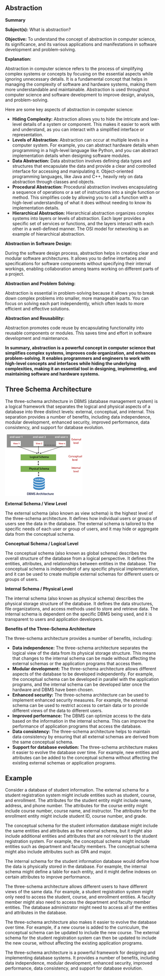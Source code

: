 ## Abstraction

**Summary**

**Subject(s):** What is abstraction?

**Objective:** To understand the concept of abstraction in computer science, its significance, and its various applications and manifestations in software development and problem-solving.

**Explanation:**

Abstraction in computer science refers to the process of simplifying complex systems or concepts by focusing on the essential aspects while ignoring unnecessary details. It is a fundamental concept that helps in managing the complexity of software and hardware systems, making them more understandable and maintainable. Abstraction is used throughout computer science and software development to improve design, analysis, and problem-solving.

Here are some key aspects of abstraction in computer science:

* **Hiding Complexity:** Abstraction allows you to hide the intricate and low-level details of a system or component. This makes it easier to work with and understand, as you can interact with a simplified interface or representation.
* **Levels of Abstraction:** Abstraction can occur at multiple levels in a computer system. For example, you can abstract hardware details when programming in a high-level language like Python, and you can abstract implementation details when designing software modules.
* **Data Abstraction:** Data abstraction involves defining data types and structures that encapsulate the data and provide a clear and controlled interface for accessing and manipulating it. Object-oriented programming languages, like Java and C++, heavily rely on data abstraction through classes and objects.
* **Procedural Abstraction:** Procedural abstraction involves encapsulating a sequence of operations or a set of instructions into a single function or method. This simplifies code by allowing you to call a function with a high-level understanding of what it does without needing to know its implementation details.
* **Hierarchical Abstraction:** Hierarchical abstraction organizes complex systems into layers or levels of abstraction. Each layer provides a specific set of services or functions, and the layers interact with each other in a well-defined manner. The OSI model for networking is an example of hierarchical abstraction.

**Abstraction in Software Design:**

During the software design process, abstraction helps in creating clear and modular software architectures. It allows you to define interfaces and specifications for software components without specifying their internal workings, enabling collaboration among teams working on different parts of a project.

**Abstraction and Problem Solving:**

Abstraction is essential in problem-solving because it allows you to break down complex problems into smaller, more manageable parts. You can focus on solving each part independently, which often leads to more efficient and effective solutions.

**Abstraction and Reusability:**

Abstraction promotes code reuse by encapsulating functionality into reusable components or modules. This saves time and effort in software development and maintenance.

**In summary, abstraction is a powerful concept in computer science that simplifies complex systems, improves code organization, and enhances problem-solving. It enables programmers and engineers to work with high-level concepts and interfaces while hiding the underlying complexities, making it an essential tool in designing, implementing, and maintaining software and hardware systems.**

## Three Schema Architecture

The three-schema architecture in DBMS (database management system) is a logical framework that separates the logical and physical aspects of a database into three distinct levels: external, conceptual, and internal. This separation provides a number of benefits, including data independence, modular development, enhanced security, improved performance, data consistency, and support for database evolution.

![Alt text](Untitled.png)

**External Schema / View Level**

The external schema (also known as view schema) is the highest level of the three-schema architecture. It defines how individual users or groups of users see the data in the database. The external schema is tailored to the specific needs of each user or group of users, and it may hide or aggregate data from the conceptual schema.

**Conceptual Schema / Logical Level**

The conceptual schema (also known as global schema) describes the overall structure of the database from a logical perspective. It defines the entities, attributes, and relationships between entities in the database. The conceptual schema is independent of any specific physical implementation, and it can be used to create multiple external schemas for different users or groups of users.

**Internal Schema / Physical Level**

The internal schema (also known as physical schema) describes the physical storage structure of the database. It defines the data structures, file organizations, and access methods used to store and retrieve data. The internal schema is dependent on the specific DBMS being used, and it is transparent to users and application developers.

**Benefits of the Three-Schema Architecture**

The three-schema architecture provides a number of benefits, including:

* **Data independence:** The three-schema architecture separates the logical view of the data from its physical storage structure. This means that changes to the internal schema can be made without affecting the external schemas or the application programs that access them.
* **Modular development:** The three-schema architecture allows different aspects of the database to be developed independently. For example, the conceptual schema can be developed in parallel with the application programs, and the internal schema can be developed later once the hardware and DBMS have been chosen.
* **Enhanced security:** The three-schema architecture can be used to implement enhanced security measures. For example, the external schema can be used to restrict access to certain data or to provide different views of the data to different users.
* **Improved performance:** The DBMS can optimize access to the data based on the information in the internal schema. This can improve the performance of application programs that access the database.
* **Data consistency:** The three-schema architecture helps to maintain data consistency by ensuring that all external schemas are derived from the same conceptual schema.
* **Support for database evolution:** The three-schema architecture makes it easier to evolve the database over time. For example, new entities and attributes can be added to the conceptual schema without affecting the existing external schemas or application programs.

## Example

Consider a database of student information. The external schema for a student registration system might include entities such as student, course, and enrollment. The attributes for the student entity might include name, address, and phone number. The attributes for the course entity might include course number, course name, and instructor. The attributes for the enrollment entity might include student ID, course number, and grade.

The conceptual schema for the student information database might include the same entities and attributes as the external schema, but it might also include additional entities and attributes that are not relevant to the student registration system. For example, the conceptual schema might include entities such as department and faculty members. The conceptual schema might also include attributes such as GPA and major.

The internal schema for the student information database would define how the data is physically stored in the database. For example, the internal schema might define a table for each entity, and it might define indexes on certain attributes to improve performance.

The three-schema architecture allows different users to have different views of the same data. For example, a student registration system might only need to access the student, course, and enrollment entities. A faculty member might also need to access the department and faculty member entities. The database administrator might need to access all of the entities and attributes in the database.

The three-schema architecture also makes it easier to evolve the database over time. For example, if a new course is added to the curriculum, the conceptual schema can be updated to include the new course. The external schema for the student registration system can then be updated to include the new course, without affecting the existing application programs.

The three-schema architecture is a powerful framework for designing and implementing database systems. It provides a number of benefits, including data independence, modular development, enhanced security, improved performance, data consistency, and support for database evolution.
